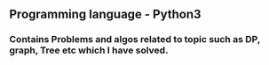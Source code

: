 ## Programming language - Python3


### Contains Problems and algos related to topic such as DP, graph, Tree etc which I have solved.

